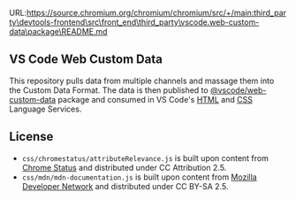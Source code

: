 URL:https://source.chromium.org/chromium/chromium/src/+/main:third_party\devtools-frontend\src\front_end\third_party\vscode.web-custom-data\package\README.md
## VS Code Web Custom Data

This repository pulls data from multiple channels and massage them into the Custom Data Format. The data is then published to [@vscode/web-custom-data](https://www.npmjs.com/package/@vscode/web-custom-data) package and consumed in VS Code's [HTML](https://github.com/Microsoft/vscode-html-languageservice) and [CSS](https://github.com/Microsoft/vscode-css-languageservice) Language Services.


## License

- `css/chromestatus/attributeRelevance.js` is built upon content from [Chrome Status](https://www.chromestatus.com/metrics/css/popularity) and distributed under CC Attribution 2.5.
- `css/mdn/mdn-documentation.js` is built upon content from [Mozilla Developer Network](https://developer.mozilla.org/en-US/docs/Web)
and distributed under CC BY-SA 2.5.
